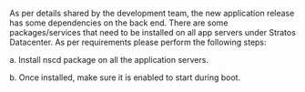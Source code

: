 As per details shared by the development team, the new application release has some dependencies on the back end. There are some packages/services that need to be installed on all app servers under Stratos Datacenter. As per requirements please perform the following steps:



a. Install nscd package on all the application servers.

b. Once installed, make sure it is enabled to start during boot.